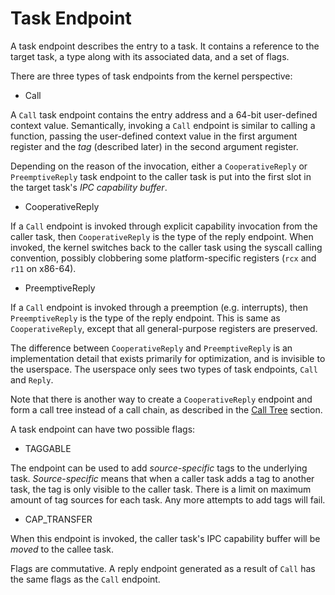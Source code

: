 # Task Endpoint

A task endpoint describes the entry to a task. It contains a reference to the target task, a type along with its associated data, and a set of flags.

There are three types of task endpoints from the kernel perspective:

- Call

A `Call` task endpoint contains the entry address and a 64-bit user-defined context value. Semantically, invoking a `Call` endpoint is similar to calling a function, passing the user-defined context value in the first argument register and the *tag* (described later) in the second argument register.

Depending on the reason of the invocation, either a `CooperativeReply` or `PreemptiveReply` task endpoint to the caller task is put into the first slot in the target task's *IPC capability buffer*.

- CooperativeReply

If a `Call` endpoint is invoked through explicit capability invocation from the caller task, then `CooperativeReply` is the type of the reply endpoint. When invoked, the kernel switches back to the caller task using the syscall calling convention, possibly clobbering some platform-specific registers (`rcx` and `r11` on x86-64).

- PreemptiveReply

If a `Call` endpoint is invoked through a preemption (e.g. interrupts), then `PreemptiveReply` is the type of the reply endpoint. This is same as `CooperativeReply`, except that all general-purpose registers are preserved.

The difference between `CooperativeReply` and `PreemptiveReply` is an implementation detail that exists primarily for optimization, and is invisible to the userspace. The userspace only sees two types of task endpoints, `Call` and `Reply`.

Note that there is another way to create a `CooperativeReply` endpoint and form a call tree instead of a call chain, as described in the [Call Tree](./call-tree.md) section.

A task endpoint can have two possible flags:

- TAGGABLE

The endpoint can be used to add *source-specific* tags to the underlying task. *Source-specific* means that when a caller task adds a tag to another task, the tag is only visible to the caller task. There is a limit on maximum amount of tag sources for each task. Any more attempts to add tags will fail.

- CAP_TRANSFER

When this endpoint is invoked, the caller task's IPC capability buffer will be *moved* to the callee task.

Flags are commutative. A reply endpoint generated as a result of `Call` has the same flags as the `Call` endpoint.
